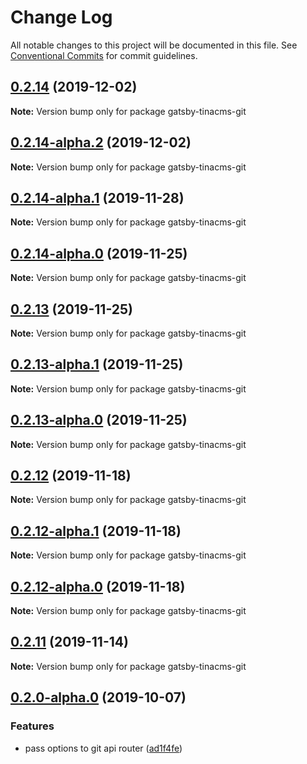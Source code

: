 # Change Log

All notable changes to this project will be documented in this file.
See [Conventional Commits](https://conventionalcommits.org) for commit guidelines.

## [0.2.14](https://github.com/tinacms/tinacms/compare/gatsby-tinacms-git@0.2.14-alpha.2...gatsby-tinacms-git@0.2.14) (2019-12-02)

**Note:** Version bump only for package gatsby-tinacms-git





## [0.2.14-alpha.2](https://github.com/tinacms/tinacms/compare/gatsby-tinacms-git@0.2.14-alpha.1...gatsby-tinacms-git@0.2.14-alpha.2) (2019-12-02)

**Note:** Version bump only for package gatsby-tinacms-git





## [0.2.14-alpha.1](https://github.com/tinacms/tinacms/compare/gatsby-tinacms-git@0.2.14-alpha.0...gatsby-tinacms-git@0.2.14-alpha.1) (2019-11-28)

**Note:** Version bump only for package gatsby-tinacms-git





## [0.2.14-alpha.0](https://github.com/tinacms/tinacms/compare/gatsby-tinacms-git@0.2.13...gatsby-tinacms-git@0.2.14-alpha.0) (2019-11-25)

**Note:** Version bump only for package gatsby-tinacms-git





## [0.2.13](https://github.com/tinacms/tinacms/compare/gatsby-tinacms-git@0.2.13-alpha.1...gatsby-tinacms-git@0.2.13) (2019-11-25)

**Note:** Version bump only for package gatsby-tinacms-git





## [0.2.13-alpha.1](https://github.com/tinacms/tinacms/compare/gatsby-tinacms-git@0.2.13-alpha.0...gatsby-tinacms-git@0.2.13-alpha.1) (2019-11-25)

**Note:** Version bump only for package gatsby-tinacms-git





## [0.2.13-alpha.0](https://github.com/tinacms/tinacms/compare/gatsby-tinacms-git@0.2.12...gatsby-tinacms-git@0.2.13-alpha.0) (2019-11-25)

**Note:** Version bump only for package gatsby-tinacms-git





## [0.2.12](https://github.com/tinacms/tinacms/compare/gatsby-tinacms-git@0.2.12-alpha.1...gatsby-tinacms-git@0.2.12) (2019-11-18)

**Note:** Version bump only for package gatsby-tinacms-git





## [0.2.12-alpha.1](https://github.com/tinacms/tinacms/compare/gatsby-tinacms-git@0.2.11...gatsby-tinacms-git@0.2.12-alpha.1) (2019-11-18)

**Note:** Version bump only for package gatsby-tinacms-git





## [0.2.12-alpha.0](https://github.com/tinacms/tinacms/compare/gatsby-tinacms-git@0.2.11...gatsby-tinacms-git@0.2.12-alpha.0) (2019-11-18)

**Note:** Version bump only for package gatsby-tinacms-git





## [0.2.11](https://github.com/tinacms/tinacms/compare/gatsby-tinacms-git@0.2.10...gatsby-tinacms-git@0.2.11) (2019-11-14)

**Note:** Version bump only for package gatsby-tinacms-git





## [0.2.0-alpha.0](https://github.com/tinacms/tinacms/compare/gatsby-tinacms-git@0.1.1...gatsby-tinacms-git@0.2.0-alpha.0) (2019-10-07)

### Features

- pass options to git api router ([ad1f4fe](https://github.com/tinacms/tinacms/commit/ad1f4fe))
